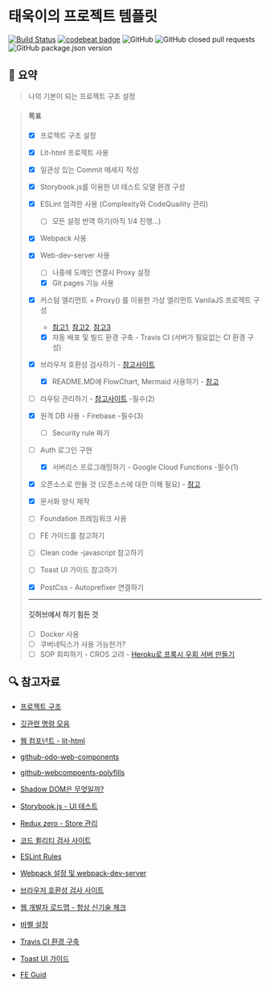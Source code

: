# 태욱이의 프로젝트 템플릿

[![Build Status](https://travis-ci.org/taeuk-gang/taeuk-template.svg?branch=master)](https://travis-ci.org/taeuk-gang/taeuk-template) [![codebeat badge](https://codebeat.co/badges/fa88fd81-fc65-45a7-8618-d3314ef87c21)](https://codebeat.co/projects/github-com-taeuk-gang-my-project-master) ![GitHub](https://img.shields.io/github/license/taeuk-gang/taeuk-template.svg) ![GitHub closed pull requests](https://img.shields.io/github/issues-pr-closed/taeuk-gang/taeuk-template.svg) ![GitHub package.json version](https://img.shields.io/github/package-json/v/taeuk-gang/taeuk-template.svg)

## :memo: 요약
> 나의 기본이 되는 프로젝트 구조 설정

> #### 목표
>
> - [x] 프로젝트 구조 설정
>- [x] Lit-html 프로젝트 사용
> - [x] 일관성 있는 Commit 메세지 작성
>- [x] Storybook.js를 이용한 UI 테스트 모델 환경 구성
> - [x] ESLint 엄격한 사용 (Complexity와 CodeQuaility 관리) 
>
>   - [ ] 모든 설정 번역 하기(아직 1/4 진행...)
>- [x] Webpack 사용
> - [x] Web-dev-server 사용
>   
>   - [ ] 나중에 도메인 연결시 Proxy 설정
>   - [x] Git pages 기능 사용
> - [x] 커스텀 엘리먼트 + Proxy() 를 이용한 가상 엘리먼트 VanilaJS 프로젝트 구성
>
>   - [참고1](https://dev-momo.tistory.com/entry/javascript-ES6-Proxy), [참고2](https://stackblitz.com/edit/2-way-bind-exapmle?file=index.js), [참고3](https://meetup.toast.com/posts/158)
>   - [x] 자동 배포 및 빌드 환경 구축 - Travis CI (서버가 필요없는 CI 환경 구성)
> - [x] 브라우저 호환성 검사하기 - [참고사이트](https://caniuse.com/#feat=shadowdomv1)
>   - [x] README.MD에 FlowChart, Mermaid 사용하기 - [참고](https://baemincheon.tistory.com/29)
> - [ ] 라우팅 관리하기 - [참고사이트](https://poiemaweb.com/js-spa) -필수(2)
>- [x] 원격 DB 사용 - Firebase -필수(3)
> 
>     - [ ] Security rule 짜기
> - [ ] Auth 로그인 구현
>   - [x] 서버리스 프로그래밍하기 - Google Cloud Functions -필수(1)
> - [x] 오픈소스로 만들 것 (오픈소스에 대한 이해 필요) - [참고](https://janelia-flyem.github.io/licenses.html)
>- [x] 문서화 양식 제작
> - [ ] Foundation 프레임워크 사용
>- [ ] FE 가이드를 참고하기
> - [ ] Clean code -javascript 참고하기
>- [ ] Toast UI 가이드 참고하기
> - [x] PostCss - Autoprefixer 연결하기
>
> --------------------
>
> #### 깃허브에서 하기 힘든 것
>
>   - [ ] Docker 사용
>  - [ ] 쿠버네틱스가 사용 가능한가?
>   - [ ] SOP 회피하기 - CROS 고려 - [Heroku로 프록시 우회 서버 만들기](https://github.com/Rob--W/cors-anywhere)



## :mag: 참고자료

- [프로젝트 구조](https://joshua1988.github.io/web-development/vuejs/vue-structure/)
- [깃관련 명령 모음](https://github.com/mingrammer/git-tips/blob/master/README.md#%EC%B6%A9%EB%8F%8C%EB%90%9C-%EB%AA%A8%EB%93%A0-%ED%8C%8C%EC%9D%BC-%EB%82%98%EC%97%B4%ED%95%98%EA%B8%B0)
- [웹 컴포넌트 - lit-html](https://kyu.io/%EC%9B%B9-%EC%BB%B4%ED%8F%AC%EB%84%8C%ED%8A%B85%e2%80%8a-%e2%80%8alit-html%EB%A1%9C-%EB%A6%AC%EC%97%91%ED%8A%B8%EC%B2%98%EB%9F%BC-%EC%BD%94%EB%94%A9%ED%95%98%EA%B8%B0/)
- [github-odo-web-components](https://github.com/kyuwoo-choi/todo-web-components)
- [github-webcompoents-polyfills](https://github.com/webcomponents/polyfills/tree/master/packages/webcomponentsjs#how-to-use)

- [Shadow DOM은 무엇일까?](https://wit.nts-corp.com/2019/03/27/5552)

- [Storybook.js - UI 테스트](https://release-3-4--storybooks-polymer.netlify.com/?selectedKind=Welcome&selectedStory=Welcome&full=0&addons=1&stories=1&panelRight=0&addonPanel=storybook%2Fstories%2Fstories-panel)

- [Redux zero - Store 관리](https://github.com/redux-zero/redux-zero)

- [코드 퀼리티 검사 사이트](https://codebeat.co/projects/github-com-taeuk-gang-my-project-master)

- [ESLint Rules](https://eslint.org/docs/rules/)

- [Webpack 설정 및 webpack-dev-server](https://www.daleseo.com/webpack-development/)

- [브라우저 호환성 검사 사이트](https://caniuse.com/#feat=shadowdomv1)

- [웹 개발자 로드맵 - 항상 신기술 체크](https://github.com/devJang/developer-roadmap)

- [바벨 설정](https://babeljs.io/docs/en/babel-register)

- [Travis CI 환경 구축](https://d2.naver.com/helloworld/2564557)
- [Toast UI 가이드](https://ui.toast.com/weekly-pick/ko/)
- [FE Guid](https://ui.toast.com/fe-guide/ko/)

